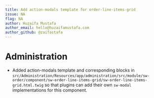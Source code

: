 ```yaml
---
title: Add action-modals template for order-line-items-grid 
issue: NA 
flag: NA
author: Huzaifa Mustafa 
author_email: hello@huzaifamustafa.com 
author_github: @zaifastafa
---
```


# Administration

* Added action-modals template and corresponding blocks
  in  `src/Administration/Resources/app/administration/src/module/sw-order/component/sw-order-line-items-grid/sw-order-line-items-grid.html.twig`
  so that plugins can add their own `sw-modal` implementations for this component. 
